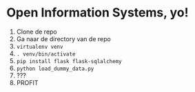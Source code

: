 Open Information Systems, yo!
=============================

1. Clone de repo
2. Ga naar de directory van de repo
3. `virtualenv venv`
4. `. venv/bin/activate`
5. `pip install flask flask-sqlalchemy`
6. `python load_dummy_data.py`
7. ???
8. PROFIT